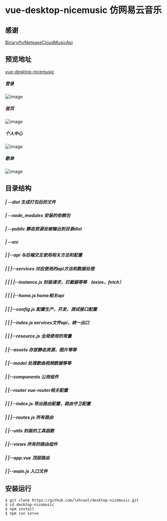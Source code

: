 # vue-desktop-nicemusic 仿网易云音乐

## 感谢
[Binaryify/NeteaseCloudMusicApi](https://github.com/Binaryify/NeteaseCloudMusicApi)

## 预览地址
[vue-desktop-nicemusic](http://nicenav.cn/desktop-music)

##### 登录
![image](https://image-static.segmentfault.com/186/150/1861508309-5f2a2058d2596)

##### 首页
![image](https://image-static.segmentfault.com/120/045/1200451576-5f2a20094e36d)

##### 个人中心
![image](https://image-static.segmentfault.com/138/073/138073350-5f2a20fc510e5)

##### 歌单
![image](https://image-static.segmentfault.com/196/651/1966510659-5f2a211b3038e)

## 目录结构
##### | --dist 生成打包后的文件
##### | --node_modules 安装的依赖包
##### | --public 静态资源会被输出到目录dist
##### | --src
##### |   |--api 与后端交互使用相关方法和配置
##### |   |   |--services 对应使用的api方法和数据处理
##### |   |   |   |--instance.js 封装请求，拦截器等等 （axios，fetch）
##### |   |   |   |--home.js home相关api
##### |   |   |--config.js 配置生产，开发，测试接口配置
##### |   |   |--index.js services文件api，统一出口
##### |   |   |--resource.js 全局使用的常量
##### |   |--assets 存放静态资源，图片等等
##### |   |--model 处理歌曲视频数据等等
##### |   |--components 公用组件
##### |   |--router vue-router相关配置
##### |   |   |--index.js 导出路由配置，路由守卫配置
##### |   |   |--routes.js 所有路由
##### |   |--utils 封装的工具函数
##### |   |--views 所有的路由组件
##### |   |--app.vue 顶层路由
##### |   |--main.js 入口文件

## 安装运行
```shell
$ git clone https://github.com/lxhcool/desktop-nicemusic.git
$ cd desktop-nicemusic
$ npm install
$ npm run serve
```